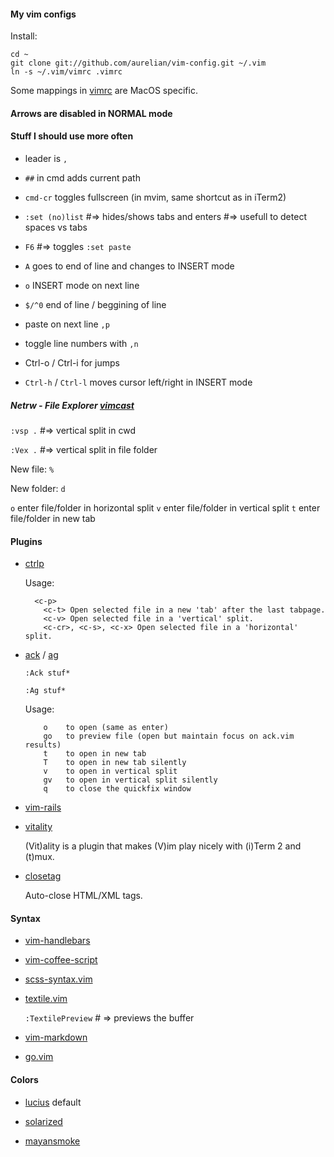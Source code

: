 #### My vim configs

Install:

    cd ~
    git clone git://github.com/aurelian/vim-config.git ~/.vim
    ln -s ~/.vim/vimrc .vimrc

Some mappings in [vimrc](https://github.com/aurelian/vim-config/blob/master/vimrc) are MacOS specific.

#### Arrows are disabled in NORMAL mode

#### Stuff I should use more often

* leader is <code>,</code>

* <code>##</code> in cmd adds current path

* <code>cmd-cr</code> toggles fullscreen (in mvim, same shortcut as in iTerm2)

* <code>:set (no)list</code> #=> hides/shows tabs and enters #=> usefull to detect spaces vs tabs

* <code>F6</code> #=> toggles <code>:set paste</code>

* <code>A</code> goes to end of line and changes to INSERT mode

* <code>o</code> INSERT mode on next line

* <code>$/^0</code> end of line / beggining of line

* paste on next line <code>,p</code>

* toggle line numbers with <code>,n</code>

* Ctrl-o / Ctrl-i for jumps

* <code>Ctrl-h</code> / <code>Ctrl-l</code> moves cursor left/right in INSERT mode

##### Netrw - File Explorer [vimcast](http://vimcasts.org/e/15)

<code>:vsp .</code> #=> vertical split in cwd

<code>:Vex .</code> #=> vertical split in file folder

New file: <code>%</code>

New folder: <code>d</code>

<code>o</code> enter file/folder in horizontal split
<code>v</code> enter file/folder in vertical split
<code>t</code> enter file/folder in new tab

#### Plugins

* [ctrlp](https://github.com/kien/ctrlp.vim)

  Usage:

  ```
    <c-p>
      <c-t> Open selected file in a new 'tab' after the last tabpage.
      <c-v> Open selected file in a 'vertical' split.
      <c-cr>, <c-s>, <c-x> Open selected file in a 'horizontal' split.
  ```

* [ack](https://github.com/mileszs/ack.vim) / [ag](https://github.com/rking/ag.vim)

  <code>:Ack stuf*</code>

  <code>:Ag stuf*</code>

  Usage:

  ```
      o    to open (same as enter)
      go   to preview file (open but maintain focus on ack.vim results)
      t    to open in new tab
      T    to open in new tab silently
      v    to open in vertical split
      gv   to open in vertical split silently
      q    to close the quickfix window
  ```

* [vim-rails](https://github.com/tpope/vim-rails)

* [vitality](https://github.com/sjl/vitality.vim)

  (Vit)ality is a plugin that makes (V)im play nicely with (i)Term 2 and (t)mux.

* [closetag](https://github.com/docunext/closetag.vim)

  Auto-close HTML/XML tags.

#### Syntax

* [vim-handlebars](https://github.com/nono/vim-handlebars)

* [vim-coffee-script](https://github.com/kchmck/vim-coffee-script)

* [scss-syntax.vim](http://github.com/cakebaker/scss-syntax.vim)

* [textile.vim](https://github.com/timcharper/textile.vim)

  <code>:TextilePreview</code> # => previews the buffer

* [vim-markdown](https://github.com/tpope/vim-markdown)

* [go.vim](https://github.com/golangtw/go.vim)

#### Colors

* [lucius](https://github.com/jonathanfilip/vim-lucius) default

* [solarized](http://github.com/altercation/vim-colors-solarized)

* [mayansmoke](https://github.com/vim-scripts/mayansmoke)

